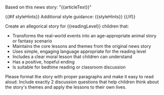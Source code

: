 Based on this news story: "{{articleText}}"

{{#if styleHints}}
Additional style guidance: {{styleHints}}
{{/if}}

Create an allegorical story for {{readingLevel}} children that:

- Transforms the real-world events into an age-appropriate animal story or fantasy scenario
- Maintains the core lessons and themes from the original news story
- Uses simple, engaging language appropriate for the reading level
- Includes a clear moral lesson that children can understand
- Has a positive, hopeful ending
- Is suitable for bedtime reading or classroom discussion

Please format the story with proper paragraphs and make it easy to read aloud. Include exactly 2 discussion questions that help children think about the story's themes and apply the lessons to their own lives.
